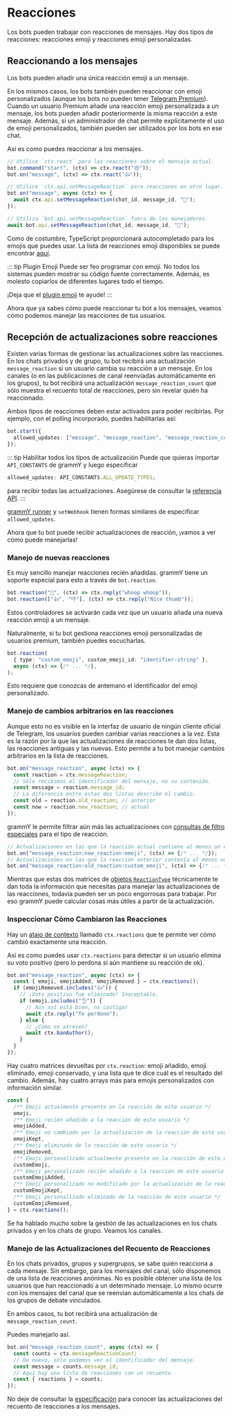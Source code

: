 # Reacciones

Los bots pueden trabajar con reacciones de mensajes.
Hay dos tipos de reacciones: reacciones emoji y reacciones emoji personalizadas.

## Reaccionando a los mensajes

Los bots pueden añadir una única reacción emoji a un mensaje.

En los mismos casos, los bots también pueden reaccionar con emoji personalizados (aunque los bots no pueden tener [Telegram Premium](https://telegram.org/faq_premium?setln=es)).
Cuando un usuario Premium añade una reacción emoji personalizada a un mensaje, los bots pueden añadir posteriormente la misma reacción a este mensaje.
Además, si un administrador de chat permite explícitamente el uso de emoji personalizados, también pueden ser utilizados por los bots en ese chat.

Así es como puedes reaccionar a los mensajes.

```ts
// Utilice `ctx.react` para las reacciones sobre el mensaje actual.
bot.command("start", (ctx) => ctx.react("😍"));
bot.on("message", (ctx) => ctx.react("👍"));

// Utilice `ctx.api.setMessageReaction` para reacciones en otro lugar.
bot.on("message", async (ctx) => {
  await ctx.api.setMessageReaction(chat_id, message_id, "🎉");
});

// Utiliza `bot.api.setMessageReaction` fuera de los manejadores.
await bot.api.setMessageReaction(chat_id, message_id, "💯");
```

Como de costumbre, TypeScript proporcionará autocompletado para los emojis que puedes usar.
La lista de reacciones emoji disponibles se puede encontrar [aquí](https://core.telegram.org/bots/api#reactiontypeemoji).

::: tip Plugin Emoji
Puede ser feo programar con emoji.
No todos los sistemas pueden mostrar su código fuente correctamente.
Además, es molesto copiarlos de diferentes lugares todo el tiempo.

¡Deja que el [plugin emoji](../plugins/emoji.md#datos-utiles-para-reacciones) te ayude!
:::

Ahora que ya sabes cómo puede reaccionar tu bot a los mensajes, veamos cómo podemos manejar las reacciones de tus usuarios.

## Recepción de actualizaciones sobre reacciones

Existen varias formas de gestionar las actualizaciones sobre las reacciones.
En los chats privados y de grupo, tu bot recibirá una actualización `message_reaction` si un usuario cambia su reacción a un mensaje.
En los canales (o en las publicaciones de canal reenviadas automáticamente en los grupos), tu bot recibirá una actualización `message_reaction_count` que sólo muestra el recuento total de reacciones, pero sin revelar quién ha reaccionado.

Ambos tipos de reacciones deben estar activados para poder recibirlas.
Por ejemplo, con el polling incorporado, puedes habilitarlas así:

```ts
bot.start({
  allowed_updates: ["message", "message_reaction", "message_reaction_count"],
});
```

::: tip Habilitar todos los tipos de actualización
Puede que quieras importar `API_CONSTANTS` de grammY y luego especificar

```ts
allowed_updates: API_CONSTANTS.ALL_UPDATE_TYPES;
```

para recibir todas las actualizaciones.
Asegúrese de consultar la [referencia API](/ref/core/apiconstants#ALL_UPDATE_TYPES).
:::

[grammY runner](../plugins/runner#opciones-avanzadas) y `setWebhook` tienen formas similares de especificar `allowed_updates`.

Ahora que tu bot puede recibir actualizaciones de reacción, ¡vamos a ver cómo puede manejarlas!

### Manejo de nuevas reacciones

Es muy sencillo manejar reacciones recién añadidas.
grammY tiene un soporte especial para esto a través de `bot.reaction`.

```ts
bot.reaction("🎉", (ctx) => ctx.reply("whoop whoop"));
bot.reaction(["👍", "👎"], (ctx) => ctx.reply("Nice thumb"));
```

Estos controladores se activarán cada vez que un usuario añada una nueva reacción emoji a un mensaje.

Naturalmente, si tu bot gestiona reacciones emoji personalizadas de usuarios premium, también puedes escucharlas.

```ts
bot.reaction(
  { type: "custom_emoji", custom_emoji_id: "identifier-string" },
  async (ctx) => {/* ... */},
);
```

Esto requiere que conozcas de antemano el identificador del emoji personalizado.

### Manejo de cambios arbitrarios en las reacciones

Aunque esto no es visible en la interfaz de usuario de ningún cliente oficial de Telegram, los usuarios pueden cambiar varias reacciones a la vez.
Esta es la razón por la que las actualizaciones de reacciones te dan dos listas, las reacciones antiguas y las nuevas.
Esto permite a tu bot manejar cambios arbitrarios en la lista de reacciones.

```ts
bot.on("message_reaction", async (ctx) => {
  const reaction = ctx.messageReaction;
  // Sólo recibimos el identificador del mensaje, no su contenido.
  const message = reaction.message_id;
  // La diferencia entre estas dos listas describe el cambio.
  const old = reaction.old_reaction; // anterior
  const now = reaction.new_reaction; // actual
});
```

grammY le permite filtrar aún más las actualizaciones con [consultas de filtro especiales](./filter-queries) para el tipo de reacción.

```ts
// Actualizaciones en las que la reacción actual contiene al menos un emoji.
bot.on("message_reaction:new_reaction:emoji", (ctx) => {/* ... */});
// Actualizaciones en las que la reacción anterior contenía al menos un emoji personalizado.
bot.on("message_reaction:old_reaction:custom_emoji", (ctx) => {/* ... */});
```

Mientras que estas dos matrices de [objetos `ReactionType`](https://core.telegram.org/bots/api#reactiontype) técnicamente te dan toda la información que necesitas para manejar las actualizaciones de las reacciones, todavía pueden ser un poco engorrosas para trabajar.
Por eso grammY puede calcular cosas más útiles a partir de la actualización.

### Inspeccionar Cómo Cambiaron las Reacciones

Hay un [atajo de contexto](./context#atajos) llamado `ctx.reactions` que te permite ver cómo cambió exactamente una reacción.

Así es como puedes usar `ctx.reactions` para detectar si un usuario elimina su voto positivo (pero lo perdona si aún mantiene su reacción de ok).

```ts
bot.on("message_reaction", async (ctx) => {
  const { emoji, emojiAdded, emojiRemoved } = ctx.reactions();
  if (emojiRemoved.includes("👍")) {
    // ¡Voto positivo fue eliminado! Inaceptable.
    if (emoji.includes("👌")) {
      // Aún así está bien, no castigar
      await ctx.reply("Te perdono");
    } else {
      // ¿Cómo se atreven?
      await ctx.banAuthor();
    }
  }
});
```

Hay cuatro matrices devueltas por `ctx.reaction`: emoji añadido, emoji eliminado, emoji conservado, y una lista que te dice cuál es el resultado del cambio.
Además, hay cuatro arrays más para emojis personalizados con información similar.

```ts
const {
  /** Emoji actualmente presente en la reacción de este usuario */
  emoji,
  /** Emoji recién añadido a la reacción de este usuario */
  emojiAdded,
  /** Emoji no cambiado por la actualización de la reacción de este usuario */
  emojiKept,
  /** Emoji eliminado de la reacción de este usuario */
  emojiRemoved,
  /** Emoji personalizado actualmente presente en la reacción de este usuario */
  customEmoji,
  /** Emoji personalizado recién añadido a la reacción de este usuario */
  customEmojiAdded,
  /** Emoji personalizado no modificado por la actualización de la reacción de este usuario */
  customEmojiKept,
  /** Emoji personalizado eliminado de la reacción de este usuario */
  customEmojiRemoved,
} = ctx.reactions();
```

Se ha hablado mucho sobre la gestión de las actualizaciones en los chats privados y en los chats de grupo.
Veamos los canales.

### Manejo de las Actualizaciones del Recuento de Reacciones

En los chats privados, grupos y supergrupos, se sabe quién reacciona a cada mensaje.
Sin embargo, para los mensajes del canal, sólo disponemos de una lista de reacciones anónimas.
No es posible obtener una lista de los usuarios que han reaccionado a un determinado mensaje.
Lo mismo ocurre con los mensajes del canal que se reenvían automáticamente a los chats de los grupos de debate vinculados.

En ambos casos, tu bot recibirá una actualización de `message_reaction_count`.

Puedes manejarlo así.

```ts
bot.on("message_reaction_count", async (ctx) => {
  const counts = ctx.messageReactionCount;
  // De nuevo, sólo podemos ver el identificador del mensaje.
  const message = counts.message_id;
  // Aquí hay una lista de reacciones con un recuento.
  const { reactions } = counts;
});
```

No deje de consultar la [especificación](https://core.telegram.org/bots/api#messagereactioncountupdated) para conocer las actualizaciones del recuento de reacciones a los mensajes.
